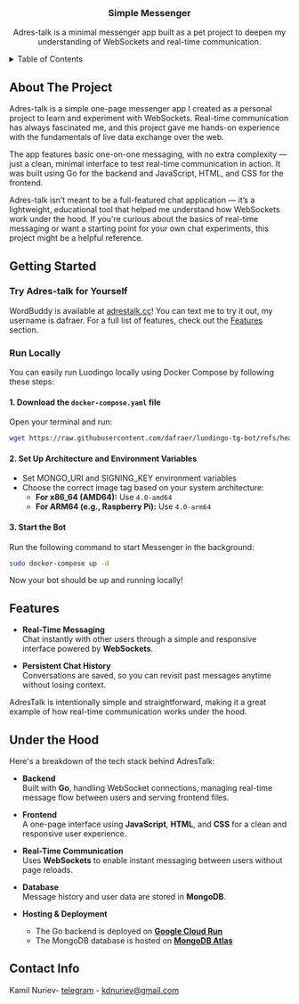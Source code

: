 <br />
<div align="center">

<h3 align="center">Simple Messenger</h3>

  <p align="center">
    Adres-talk is a minimal messenger app built as a pet project to deepen my understanding of WebSockets and real-time communication.
    <br />
  </p>
</div>



<!-- TABLE OF CONTENTS -->
<details>
  <summary>Table of Contents</summary>
  <ol>
    <li>
      <a href="#about-the-project">About The Project</a>
    </li>
    <li>
      <a href="#getting-started">Getting Started</a>
      <ul>
        <li><a href="#try-adres-talk-for-yourself">Try Adres-talk for Yourself</a></li>
        <li><a href="#run-locally">Run locally</a></li>
      </ul>
    </li>
    <li><a href="#features">Features</a></li>
    <li><a href="#under-the-hood">Under the hood</a></li>
    <li><a href="#contact-info">Contact</a></li>
  </ol>
</details>



<!-- ABOUT THE PROJECT -->
## About The Project

Adres-talk is a simple one-page messenger app I created as a personal project to learn and experiment with WebSockets. Real-time communication has always fascinated me, and this project gave me hands-on experience with the fundamentals of live data exchange over the web.

The app features basic one-on-one messaging, with no extra complexity — just a clean, minimal interface to test real-time communication in action. It was built using Go for the backend and JavaScript, HTML, and CSS for the frontend.

Adres-talk isn’t meant to be a full-featured chat application — it’s a lightweight, educational tool that helped me understand how WebSockets work under the hood. If you're curious about the basics of real-time messaging or want a starting point for your own chat experiments, this project might be a helpful reference.



<!-- GETTING STARTED -->
## Getting Started

### Try Adres-talk for Yourself
WordBuddy is available at [adrestalk.cc](https://adrestalk.cc)! You can text me to try it out, my username is dafraer.
For a full list of features, check out the [Features](#features) section.

### Run Locally

You can easily run Luodingo locally using Docker Compose by following these steps:

#### 1. Download the `docker-compose.yaml` file
Open your terminal and run:

```sh
wget https://raw.githubusercontent.com/dafraer/luodingo-tg-bot/refs/heads/main/docker-compose.yaml
```  

#### 2. Set Up Architecture and  Environment Variables
- Set MONGO_URI  and SIGNING_KEY environment variables
- Choose the correct image tag based on your system architecture:
  - **For x86_64 (AMD64):** Use `4.0-amd64`
  - **For ARM64 (e.g., Raspberry Pi):** Use `4.0-arm64`

#### 3. Start the Bot
Run the following command to start Messenger in the background:

```sh
sudo docker-compose up -d
```  

Now your bot should be up and running locally!



<!-- FEATURES -->
## Features

- **Real-Time Messaging**  
  Chat instantly with other users through a simple and responsive interface powered by **WebSockets**.

- **Persistent Chat History**  
  Conversations are saved, so you can revisit past messages anytime without losing context.

AdresTalk is intentionally simple and straightforward, making it a great example of how real-time communication works under the hood.



## Under the Hood

Here's a breakdown of the tech stack behind AdresTalk:

- **Backend**  
  Built with **Go**, handling WebSocket connections,  managing real-time message flow between users and serving frontend files.

- **Frontend**  
  A one-page interface using **JavaScript**, **HTML**, and **CSS** for a clean and responsive user experience.

- **Real-Time Communication**  
  Uses **WebSockets** to enable instant messaging between users without page reloads.

- **Database**  
  Message history and user data are stored in **MongoDB**.

- **Hosting & Deployment**
    - The Go backend is deployed on [**Google Cloud Run**](https://cloud.google.com/run)
    - The MongoDB database is hosted on [**MongoDB Atlas**](https://www.mongodb.com/atlas)

    
<!-- CONTACT -->
## Contact Info

Kamil Nuriev- [telegram](https://t.me/dafraer) - kdnuriev@gmail.com